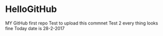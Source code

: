 # HelloGitHub
MY GitHub first repo
Test to upload this commnet
Test 2
every thing looks fine
Today date is 28-2-2017